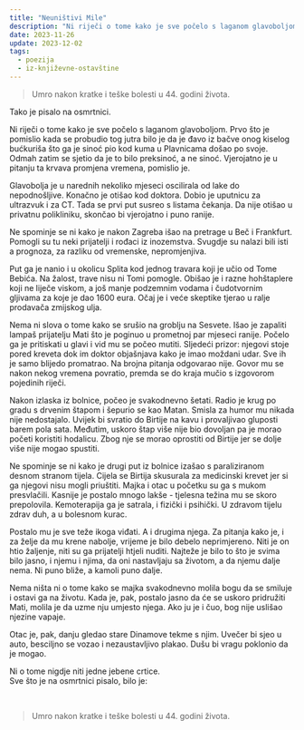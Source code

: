 ```yaml
---
title: "Neuništivi Mile"
description: "Ni riječi o tome kako je sve počelo s laganom glavoboljom. Prvo što je pomislio..."
date: 2023-11-26
update: 2023-12-02
tags:
  - poezija
  - iz-književne-ostavštine
---
```


> Umro nakon kratke i teške bolesti u 44. godini života.

Tako je pisalo na osmrtnici.

Ni riječi o tome kako je sve počelo s laganom glavoboljom. Prvo što je pomislio kada se probudio tog jutra bilo je da je đavo iz bačve onog kiselog bućkuriša što ga je sinoć pio kod kuma u Plavnicama došao po svoje. Odmah zatim se sjetio da je to bilo preksinoć, a ne sinoć. Vjerojatno je u pitanju ta krvava promjena vremena, pomislio je.

Glavobolja je u narednih nekoliko mjeseci oscilirala od lake do nepodnošljive. Konačno je otišao kod doktora. Dobio je uputnicu za ultrazvuk i za CT. Tada se prvi put susreo s listama čekanja. Da nije otišao u privatnu polikliniku, skončao bi vjerojatno i puno ranije.

Ne spominje se ni kako je nakon Zagreba išao na pretrage u Beč i Frankfurt. Pomogli su tu neki prijatelji i rođaci iz inozemstva. Svugdje su nalazi bili isti a prognoza, za razliku od vremenske, nepromjenjiva.

Put ga je nanio i u okolicu Splita kod jednog travara koji je učio od Tome Bebića. Na žalost, trave nisu ni Tomi pomogle. Obišao je i razne hohštaplere koji ne liječe viskom, a još manje podzemnim vodama i čudotvornim gljivama za koje je dao 1600 eura. Očaj je i veće skeptike tjerao u ralje prodavača zmijskog ulja.

Nema ni slova o tome kako se srušio na groblju na Sesvete. Išao je zapaliti lampaš prijatelju Mati što je poginuo u prometnoj par mjeseci ranije. Počelo ga je pritiskati u glavi i vid mu se počeo mutiti. Sljedeći prizor: njegovi stoje pored kreveta dok im doktor objašnjava kako je imao moždani udar. Sve ih je samo blijedo promatrao. Na brojna pitanja odgovarao nije. Govor mu se nakon nekog vremena povratio, premda se do kraja mučio s izgovorom pojedinih riječi.

Nakon izlaska iz bolnice, počeo je svakodnevno šetati. Radio je krug po gradu s drvenim štapom i šepurio se kao Matan. Smisla za humor mu nikada nije nedostajalo. Uvijek bi svratio do Birtije na kavu i provaljivao gluposti barem pola sata. Međutim, uskoro štap više nije bio dovoljan pa je morao početi koristiti hodalicu. Zbog nje se morao oprostiti od Birtije jer se dolje više nije mogao spustiti.

Ne spominje se ni kako je drugi put iz bolnice izašao s paraliziranom desnom stranom tijela. Cijela se Birtija skusurala za medicinski krevet jer si ga njegovi nisu mogli priuštiti. Majka i otac u početku su ga s mukom presvlačili. Kasnije je postalo mnogo lakše - tjelesna težina mu se skoro prepolovila. Kemoterapija ga je satrala, i fizički i psihički. U zdravom tijelu zdrav duh, a u bolesnom kurac.

Postalo mu je sve teže ikoga viđati. A i drugima njega. Za pitanja kako je, i za želje da mu krene nabolje, vrijeme je bilo debelo neprimjereno. Niti je on htio žaljenje, niti su ga prijatelji htjeli nuditi. Najteže je bilo to što je svima bilo jasno, i njemu i njima, da oni nastavljaju sa životom, a da njemu dalje nema. Ni puno bliže, a kamoli puno dalje.

Nema ništa ni o tome kako se majka svakodnevno molila bogu da se smiluje i ostavi ga na životu. Kada je, pak, postalo jasno da će se uskoro pridružiti Mati, molila je da uzme nju umjesto njega. Ako ju je i čuo, bog nije uslišao njezine vapaje.

Otac je, pak, danju gledao stare Dinamove tekme s njim. Uvečer bi sjeo u auto, besciljno se vozao i nezaustavljivo plakao. Dušu bi vragu poklonio da je mogao.

Ni o tome nigdje niti jedne jebene crtice.  
Sve što je na osmrtnici pisalo, bilo je:

<br>

> Umro nakon kratke i teške bolesti u 44. godini života.
